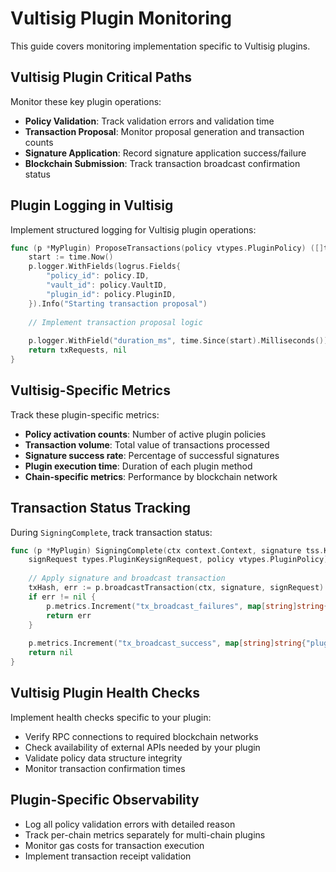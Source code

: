 # Vultisig Plugin Monitoring

This guide covers monitoring implementation specific to Vultisig plugins.

## Vultisig Plugin Critical Paths

Monitor these key plugin operations:

- **Policy Validation**: Track validation errors and validation time
- **Transaction Proposal**: Monitor proposal generation and transaction counts
- **Signature Application**: Record signature application success/failure
- **Blockchain Submission**: Track transaction broadcast confirmation status

## Plugin Logging in Vultisig

Implement structured logging for Vultisig plugin operations:

```go
func (p *MyPlugin) ProposeTransactions(policy vtypes.PluginPolicy) ([]types.PluginKeysignRequest, error) {
    start := time.Now()
    p.logger.WithFields(logrus.Fields{
        "policy_id": policy.ID,
        "vault_id": policy.VaultID,
        "plugin_id": policy.PluginID,
    }).Info("Starting transaction proposal")
    
    // Implement transaction proposal logic
    
    p.logger.WithField("duration_ms", time.Since(start).Milliseconds()).Info("Proposal complete")
    return txRequests, nil
}
```

## Vultisig-Specific Metrics

Track these plugin-specific metrics:

- **Policy activation counts**: Number of active plugin policies
- **Transaction volume**: Total value of transactions processed
- **Signature success rate**: Percentage of successful signatures
- **Plugin execution time**: Duration of each plugin method
- **Chain-specific metrics**: Performance by blockchain network

## Transaction Status Tracking

During `SigningComplete`, track transaction status:

```go
func (p *MyPlugin) SigningComplete(ctx context.Context, signature tss.KeysignResponse, 
    signRequest types.PluginKeysignRequest, policy vtypes.PluginPolicy) error {
    
    // Apply signature and broadcast transaction
    txHash, err := p.broadcastTransaction(ctx, signature, signRequest)
    if err != nil {
        p.metrics.Increment("tx_broadcast_failures", map[string]string{"plugin_id": policy.PluginID})
        return err
    }
    
    p.metrics.Increment("tx_broadcast_success", map[string]string{"plugin_id": policy.PluginID})
    return nil
}
```

## Vultisig Plugin Health Checks

Implement health checks specific to your plugin:

- Verify RPC connections to required blockchain networks
- Check availability of external APIs needed by your plugin
- Validate policy data structure integrity
- Monitor transaction confirmation times

## Plugin-Specific Observability

- Log all policy validation errors with detailed reason
- Track per-chain metrics separately for multi-chain plugins
- Monitor gas costs for transaction execution
- Implement transaction receipt validation